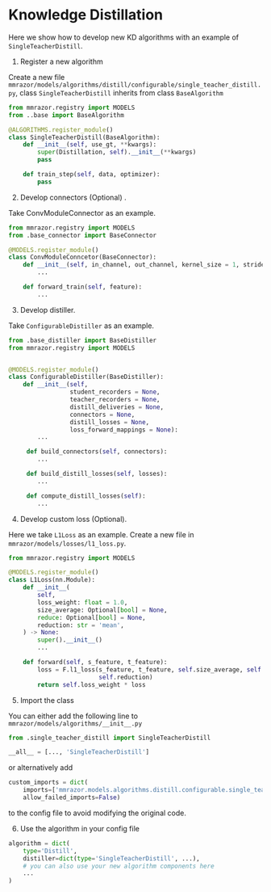 # Knowledge Distillation

Here we show how to develop new KD algorithms with an example of `SingleTeacherDistill`.

1. Register a new algorithm

Create a new file `mmrazor/models/algorithms/distill/configurable/single_teacher_distill.py`, class `SingleTeacherDistill` inherits from class `BaseAlgorithm`

```Python
from mmrazor.registry import MODELS
from ..base import BaseAlgorithm

@ALGORITHMS.register_module()
class SingleTeacherDistill(BaseAlgorithm):
    def __init__(self, use_gt, **kwargs):
        super(Distillation, self).__init__(**kwargs)
        pass

    def train_step(self, data, optimizer):
        pass
```

2. Develop connectors (Optional) .

Take ConvModuleConnector as an example.

```python
from mmrazor.registry import MODELS
from .base_connector import BaseConnector

@MODELS.register_module()
class ConvModuleConncetor(BaseConnector):
    def __init__(self, in_channel, out_channel, kernel_size = 1, stride = 1):
        ...

    def forward_train(self, feature):
        ...
```

3. Develop distiller.

Take `ConfigurableDistiller` as an example.

```python
from .base_distiller import BaseDistiller
from mmrazor.registry import MODELS


@MODELS.register_module()
class ConfigurableDistiller(BaseDistiller):
    def __init__(self,
                 student_recorders = None,
                 teacher_recorders = None,
                 distill_deliveries = None,
                 connectors = None,
                 distill_losses = None,
                 loss_forward_mappings = None):
        ...

     def build_connectors(self, connectors):
        ...

     def build_distill_losses(self, losses):
        ...

     def compute_distill_losses(self):
        ...
```

4. Develop custom loss (Optional).

Here we take `L1Loss` as an example. Create a new file in `mmrazor/models/losses/l1_loss.py`.

```python
from mmrazor.registry import MODELS

@MODELS.register_module()
class L1Loss(nn.Module):
    def __init__(
        self,
        loss_weight: float = 1.0,
        size_average: Optional[bool] = None,
        reduce: Optional[bool] = None,
        reduction: str = 'mean',
    ) -> None:
        super().__init__()
        ...

    def forward(self, s_feature, t_feature):
        loss = F.l1_loss(s_feature, t_feature, self.size_average, self.reduce,
                         self.reduction)
        return self.loss_weight * loss
```

5. Import the class

You can either add the following line to `mmrazor/models/algorithms/__init__.py`

```Python
from .single_teacher_distill import SingleTeacherDistill

__all__ = [..., 'SingleTeacherDistill']
```

or alternatively add

```Python
custom_imports = dict(
    imports=['mmrazor.models.algorithms.distill.configurable.single_teacher_distill'],
    allow_failed_imports=False)
```

to the config file to avoid modifying the original code.

6. Use the algorithm in your config file

```Python
algorithm = dict(
    type='Distill',
    distiller=dict(type='SingleTeacherDistill', ...),
    # you can also use your new algorithm components here
    ...
)
```
